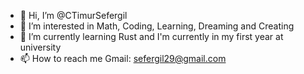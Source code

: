 - 👋 Hi, I’m @CTimurSefergil
- 👀 I’m interested in Math, Coding, Learning, Dreaming and Creating 
- 🌱 I’m currently learning Rust and I'm currently in my first year at university
- 📫 How to reach me Gmail: sefergil29@gmail.com

<!---
CTimurSefergil/CTimurSefergil is a ✨ special ✨ repository because its `README.md` (this file) appears on your GitHub profile.
You can click the Preview link to take a look at your changes.
--->
